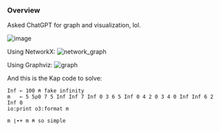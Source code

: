 ### Overview

Asked ChatGPT for graph and visualization, lol.

![image](https://github.com/user-attachments/assets/c2baf6ef-73a7-4960-9c1b-ba35330f6909)

Using NetworkX:
![network_graph](https://github.com/user-attachments/assets/cb46fd0a-b032-4e2e-82d8-c11824200eee)

Using Graphviz:
![graph](https://github.com/user-attachments/assets/6ee32f00-24ed-458f-912b-dcf2bdc0866a)

And this is the Kap code to solve:
```apl
Inf ← 100 ⍝ fake infinity
m   ← 5 5⍴0 7 5 Inf Inf 7 Inf 0 3 6 5 Inf 0 4 2 0 3 4 0 Inf Inf 6 2 Inf 0
io:print o3:format m

m ⌊∙+ m ⍝ so simple
```

